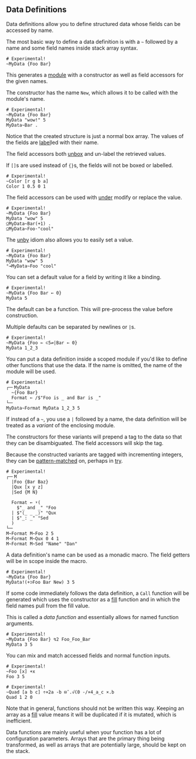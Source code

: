 ## Data Definitions

Data definitions allow you to define structured data whose fields can be accessed by name.

The most basic way to define a data definition is with a `~` followed by a name and some field names inside stack array syntax.

```uiua
# Experimental!
~MyData {Foo Bar}
```

This generates a [module](/tutorial/modules) with a constructor as well as field accessors for the given names.

The constructor has the name `New`, which allows it to be called with the module's name.

```uiua
# Experimental!
~MyData {Foo Bar}
MyData "wow!" 5
MyData~Bar .
```

Notice that the created structure is just a normal box array. The values of the fields are [label](/tutorial/codetactility#labels)led with their name.

The field accessors both [un](/docs/un)[box](/docs/box) and un-label the retrieved values.

If `[]`s are used instead of `{}`s, the fields will not be boxed or labelled.

```uiua
# Experimental!
~Color [r g b a]
Color 1 0.5 0 1
```

The field accessors can be used with [under](/docs/under) modify or replace the value.

```uiua
# Experimental!
~MyData {Foo Bar}
MyData "wow" 5
⍜MyData~Bar(+1) .
⍜MyData~Foo⋅"cool"
```

The [un](/docs/un)[by](/docs/by) idiom also allows you to easily set a value.

```uiua
# Experimental!
~MyData {Foo Bar}
MyData "wow" 5
°⊸MyData~Foo "cool"
```

You can set a default value for a field by writing it like a binding.

```uiua
# Experimental!
~MyData {Foo Bar ← 0}
MyData 5
```

The default can be a function. This will pre-process the value before construction.

Multiple defaults can be separated by newlines or `|`s.

```uiua
# Experimental!
~MyData {Foo ← ⊂5⇌|Bar ← 0}
MyData 1_2_3
```

You can put a data definition inside a scoped module if you'd like to define other functions that use the data. If the name is omitted, the name of the module will be used.

```uiua
# Experimental!
┌─╴MyData
  ~{Foo Bar}
  Format ← /$"Foo is _ and Bar is _"
└─╴
MyData~Format MyData 1_2_3 5
```

If instead of a `~`, you use a `|` followed by a name, the data definition will be treated as a *variant* of the enclosing module.

The constructors for these variants will prepend a tag to the data so that they can be disambiguated. The field accessors will skip the tag.

Because the constructed variants are tagged with incrementing integers, they can be [pattern-matched](/tutorial/patternmatching) on, perhaps in [try](/docs/try).

```uiua
# Experimental!
┌─╴M
  |Foo {Bar Baz}
  |Qux [x y z]
  |Sed {M N}
  
  Format ← ⍣(
    $"_ and _" °Foo
  | $"⟨_ _ _⟩" °Qux
  | $"_: _" °Sed
  )
└─╴
M~Format M~Foo 2 5
M~Format M~Qux 0 4 1
M~Format M~Sed "Name" "Dan"
```

A data definition's name can be used as a monadic macro. The field getters will be in scope inside the macro.

```uiua
# Experimental!
~MyData {Foo Bar}
MyData!(+⊃Foo Bar New) 3 5
```

If some code immediately follows the data definition, a `Call` function will be generated which uses the constructor as a [fill](/docs/fill) function and in which the field names pull from the fill value.

This is called a *data function* and essentially allows for named function arguments.

```uiua
# Experimental!
~MyData {Foo Bar} ↯2 Foo_Foo_Bar
MyData 3 5
```

You can mix and match accessed fields and normal function inputs.

```uiua
# Experimental!
~Foo [x] +x
Foo 3 5
```

```uiua
# Experimental!
~Quad [a b c] ÷×2a -b ⊟¯.√ℂ0 -/×4_a_c ×.b
Quad 1 2 0
```

Note that in general, functions should not be written this way. Keeping an array as a [fill](/docs/fill) value means it will be duplicated if it is mutated, which is inefficient.

Data functions are mainly useful when your function has a lot of configuration parameters. Arrays that are the primary thing being transformed, as well as arrays that are potentially large, should be kept on the stack.